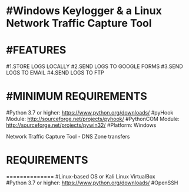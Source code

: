 #Windows Keylogger & a Linux Network Traffic Capture Tool 
=================

#FEATURES
========
#1.STORE LOGS LOCALLY
#2.SEND LOGS TO GOOGLE FORMS
#3.SEND LOGS TO EMAIL
#4.SEND LOGS TO FTP

#MINIMUM REQUIREMENTS
===================
#Python 3.7 or higher: https://www.python.org/downloads/
#pyHook Module: http://sourceforge.net/projects/pyhook/
#PythonCOM Module: http://sourceforge.net/projects/pywin32/ 
#Platform: Windows 

Network Traffic Capture Tool - DNS Zone transfers 
# REQUIREMENTS
==============
#Linux-based OS or Kali Linux VirtualBox  
#Python 3.7 or higher: https://www.python.org/downloads/
#OpenSSH                                                                                                                                                                              
